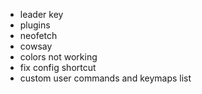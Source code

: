 - leader key
- plugins
- neofetch
- cowsay
- colors not working
- fix config shortcut
- custom user commands and keymaps list

